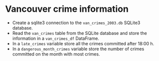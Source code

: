 # Vancouver crime information

- Create a sqlite3 connection to the `van_crimes_2003.db` SQLite3 database.
- Read the `van_crimes` table from the SQLite database and store the information in a `van_crimes_df` DataFrame.
- In a `late_crimes` variable store all the crimes committed after 18:00 h.
- In a `dangerous_month_crimes` variable store the number of crimes committed on the month with most crimes.